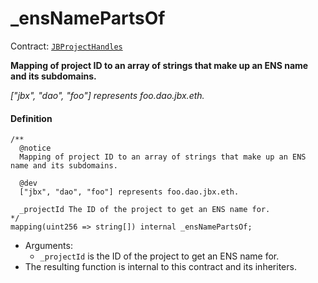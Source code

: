# _ensNamePartsOf

Contract: [`JBProjectHandles`](/docs/v4/deprecated/v2/contracts/or-utilities/jbprojecthandles/README.md)​‌

**Mapping of project ID to an array of strings that make up an ENS name and its subdomains.**

_["jbx", "dao", "foo"] represents foo.dao.jbx.eth._

#### Definition

```
/**
  @notice
  Mapping of project ID to an array of strings that make up an ENS name and its subdomains.

  @dev
  ["jbx", "dao", "foo"] represents foo.dao.jbx.eth.

  _projectId The ID of the project to get an ENS name for.
*/
mapping(uint256 => string[]) internal _ensNamePartsOf;
```

* Arguments:
  * `_projectId` is the ID of the project to get an ENS name for.
* The resulting function is internal to this contract and its inheriters.
